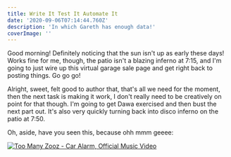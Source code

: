 ```yaml
---
title: Write It Test It Automate It
date: '2020-09-06T07:14:44.760Z'
description: 'In which Gareth has enough data!'
coverImage: ''
---
```


Good morning! Definitely noticing that the sun isn't up as early these days! Works fine for me, though, the patio isn't a blazing inferno at 7:15, and I'm going to just wire up this virtual garage sale page and get right back to posting things. Go go go!

Alright, sweet, felt good to author that, that's all we need for the moment, then the next task is making it work, I don't really need to be creatively on point for that though. I'm going to get Dawa exercised and then bust the next part out. It's also very quickly turning back into disco inferno on the patio at 7:50.

Oh, aside, have you seen this, because ohh mmm geeee:

[![Too Many Zooz - Car Alarm, Official Music Video](http://img.youtube.com/vi/xV7nHX2RLjQ/0.jpg)](https://www.youtube.com/watch?v=xV7nHX2RLjQ 'Too Many Zooz - Car Alarm Official Music Video')
